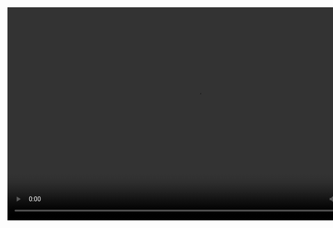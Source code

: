 <video width="852" height="480" controls="controls">
  <source src="https://github.com/FormulaCraftOne/.github/releases/download/fileshare/2023-05-08 23-54-19.mp4" type="video/mp4">
</video>
